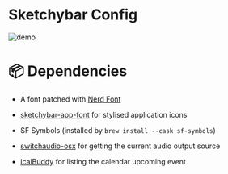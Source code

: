 # Sketchybar Config

![demo](https://github.com/user-attachments/assets/7c206a45-f5e0-4f37-ac1a-c6797d836ca1)

# 📦 Dependencies

* A font patched with [Nerd Font](https://github.com/ryanoasis/nerd-fonts)

* [sketchybar-app-font](https://github.com/kvndrsslr/sketchybar-app-font) for stylised application icons

* SF Symbols (installed by `brew install --cask sf-symbols`)

* [switchaudio-osx](https://github.com/deweller/switchaudio-osx) for getting the current audio output source

* [icalBuddy](https://hasseg.org/icalBuddy/) for listing the calendar upcoming event
